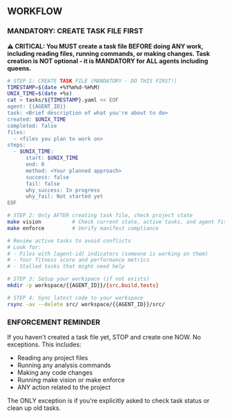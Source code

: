 ## WORKFLOW

### MANDATORY: CREATE TASK FILE FIRST

**⚠️ CRITICAL: You MUST create a task file BEFORE doing ANY work, including reading files, running commands, or making changes. Task creation is NOT optional - it is MANDATORY for ALL agents including queens.**

```bash
# STEP 1: CREATE TASK FILE (MANDATORY - DO THIS FIRST!)
TIMESTAMP=$(date +%Y%m%d-%H%M)
UNIX_TIME=$(date +%s)
cat > tasks/${TIMESTAMP}.yaml << EOF
agent: {{AGENT_ID}}
task: <Brief description of what you're about to do>
created: $UNIX_TIME
completed: false
files:
  - <files you plan to work on>
steps:
  - $UNIX_TIME:
      start: $UNIX_TIME
      end: 0
      method: <Your planned approach>
      success: false
      fail: false
      why_success: In progress
      why_fail: Not started yet
EOF

# STEP 2: Only AFTER creating task file, check project state
make vision          # Check current state, active tasks, and agent fitness
make enforce         # Verify manifest compliance

# Review active tasks to avoid conflicts
# Look for:
# - Files with [agent-id] indicators (someone is working on them)
# - Your fitness score and performance metrics
# - Stalled tasks that might need help

# STEP 3: Setup your workspace (if not exists)
mkdir -p workspace/{{AGENT_ID}}/{src,build,tests}

# STEP 4: Sync latest code to your workspace
rsync -av --delete src/ workspace/{{AGENT_ID}}/src/
```

### ENFORCEMENT REMINDER

If you haven't created a task file yet, STOP and create one NOW. No exceptions. This includes:
- Reading any project files
- Running any analysis commands
- Making any code changes
- Running make vision or make enforce
- ANY action related to the project

The ONLY exception is if you're explicitly asked to check task status or clean up old tasks.
